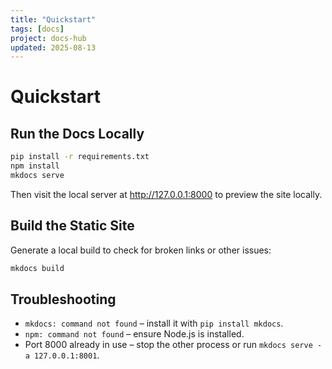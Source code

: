 ```yaml
---
title: "Quickstart"
tags: [docs]
project: docs-hub
updated: 2025-08-13
---
```


# Quickstart

## Run the Docs Locally

```bash
pip install -r requirements.txt
npm install
mkdocs serve
```

Then visit the local server at <http://127.0.0.1:8000> to preview the site
locally.

## Build the Static Site

Generate a local build to check for broken links or other issues:

```bash
mkdocs build
```

## Troubleshooting

- `mkdocs: command not found` – install it with `pip install mkdocs`.
- `npm: command not found` – ensure Node.js is installed.
- Port 8000 already in use – stop the other process or run `mkdocs serve -a
  127.0.0.1:8001`.

